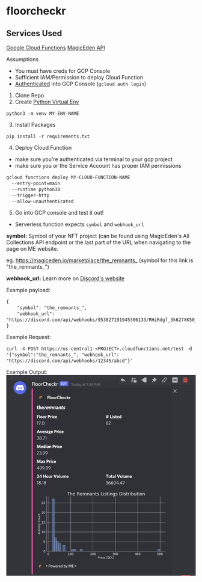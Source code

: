 # floorcheckr

## Services Used
[Google Cloud Functions](https://cloud.google.com/functions)
[MagicEden API](https://api.magiceden.dev/)

Assumptions
- You must have creds for GCP Console
- Sufficient IAM/Permission to deploy Cloud Function
- [Authenticated](https://cloud.google.com/sdk/gcloud/reference/auth/login) into GCP Console (`gcloud auth login`)

1. Clone Repo
2. Create [Python Virtual Env](https://docs.python.org/3/library/venv.html)

```
python3 -m venv MY-ENV-NAME
```
3. Install Packages

```
pip install -r requirements.txt
```
4. Deploy Cloud Function

- make sure you're authenticated via terminal to your gcp project
- make sure you or the Service Account has proper IAM permissions

```
gcloud functions deploy MY-CLOUD-FUNCTION-NAME 
  --entry-point=main 
  --runtime python38 
  --trigger-http 
  --allow-unauthenticated
```
5. Go into GCP console and test it out!

- Serverless function expects `symbol` and `webhook_url`

**symbol:** Symbol of your NFT project (can be found using MagicEden's All Collections API endpoint or the last part of the URL when navigating to the page on ME website.

eg. https://magiceden.io/marketplace/the_remnants_ (symbol for this link is "the_remnants_") 

**webhook_url:** Learn more on [Discord's website](https://support.discord.com/hc/en-us/articles/228383668-Intro-to-Webhooks)

Example payload:

```
{
    "symbol": "the_remnants_",
    "webhook_url": "https://discord.com/api/webhooks/953827191945306133/RHiRdgf_3k627XK50_2VrqEmETqvltJ7e5EE3yXvpSXz62WnzQ3mBvAS0ipSRGdhYZl6"
}
```

Example Request:

```
curl -X POST https://us-central1-<PROJECT>.cloudfunctions.net/test -d '{"symbol":"the_remnants_", "webhook_url": "https://discord.com/api/webhooks/12345/abcd"}'
```

Example Output:
![img](floorcheckr.png)
